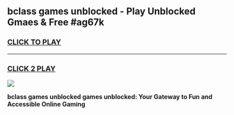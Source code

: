 
## bclass games unblocked - Play Unblocked Gmaes & Free #ag67k
<h3>
<a href="https://news.freeplayer.one?title=bclass_games_unblocked&ref=03M">CLICK TO PLAY</a></h3>
<hr>

<h3>
<a href="https://news.freeplayer.one?title=bclass_games_unblocked&ref=03M">CLICK 2 PLAY</a>
  
</h3>

<a href="https://news.freeplayer.one?title=bclass_games_unblocked&ref=03M"><img src="https://clearcache.store/games.png"></a>


**bclass games unblocked games unblocked: Your Gateway to Fun and Accessible Online Gaming**

